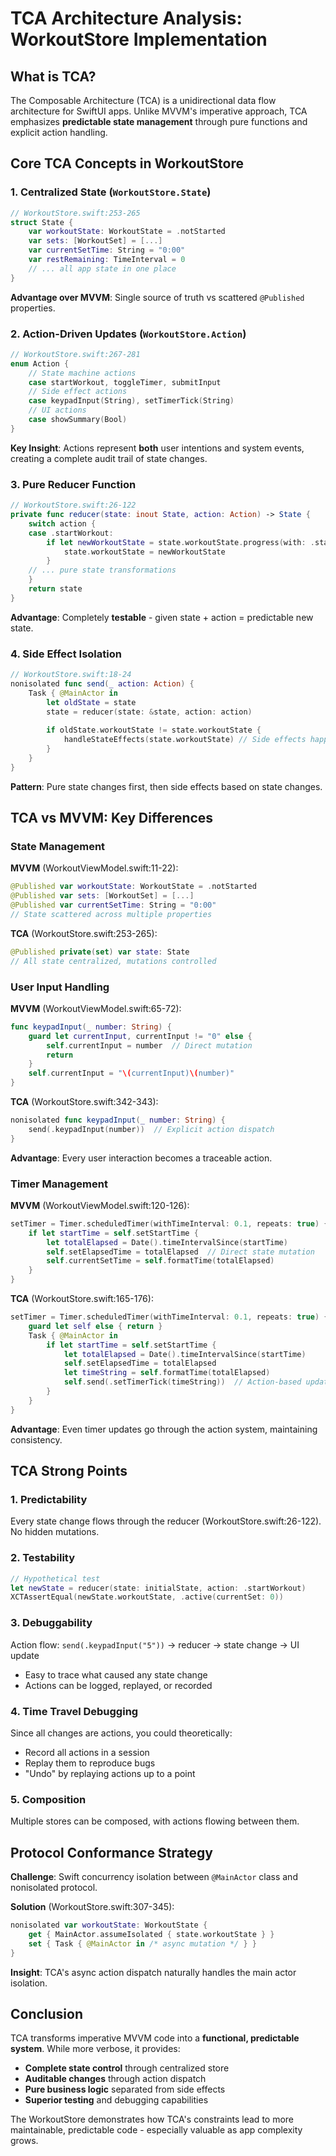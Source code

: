 # TCA Architecture Analysis: WorkoutStore Implementation

## What is TCA?

The Composable Architecture (TCA) is a unidirectional data flow architecture for SwiftUI apps. Unlike MVVM's imperative approach, TCA emphasizes **predictable state management** through pure functions and explicit action handling.

## Core TCA Concepts in WorkoutStore

### 1. Centralized State (`WorkoutStore.State`)

```swift
// WorkoutStore.swift:253-265
struct State {
    var workoutState: WorkoutState = .notStarted
    var sets: [WorkoutSet] = [...]
    var currentSetTime: String = "0:00"
    var restRemaining: TimeInterval = 0
    // ... all app state in one place
}
```

**Advantage over MVVM**: Single source of truth vs scattered `@Published` properties.

### 2. Action-Driven Updates (`WorkoutStore.Action`)

```swift
// WorkoutStore.swift:267-281
enum Action {
    // State machine actions
    case startWorkout, toggleTimer, submitInput
    // Side effect actions  
    case keypadInput(String), setTimerTick(String)
    // UI actions
    case showSummary(Bool)
}
```

**Key Insight**: Actions represent **both** user intentions and system events, creating a complete audit trail of state changes.

### 3. Pure Reducer Function

```swift
// WorkoutStore.swift:26-122
private func reducer(state: inout State, action: Action) -> State {
    switch action {
    case .startWorkout:
        if let newWorkoutState = state.workoutState.progress(with: .startWorkout) {
            state.workoutState = newWorkoutState
        }
    // ... pure state transformations
    }
    return state
}
```

**Advantage**: Completely **testable** - given state + action = predictable new state.

### 4. Side Effect Isolation

```swift
// WorkoutStore.swift:18-24
nonisolated func send(_ action: Action) {
    Task { @MainActor in
        let oldState = state
        state = reducer(state: &state, action: action)
        
        if oldState.workoutState != state.workoutState {
            handleStateEffects(state.workoutState) // Side effects happen here
        }
    }
}
```

**Pattern**: Pure state changes first, then side effects based on state changes.

## TCA vs MVVM: Key Differences

### State Management

**MVVM** (WorkoutViewModel.swift:11-22):
```swift
@Published var workoutState: WorkoutState = .notStarted
@Published var sets: [WorkoutSet] = [...]  
@Published var currentSetTime: String = "0:00"
// State scattered across multiple properties
```

**TCA** (WorkoutStore.swift:253-265):
```swift
@Published private(set) var state: State
// All state centralized, mutations controlled
```

### User Input Handling

**MVVM** (WorkoutViewModel.swift:65-72):
```swift
func keypadInput(_ number: String) {
    guard let currentInput, currentInput != "0" else {
        self.currentInput = number  // Direct mutation
        return
    }
    self.currentInput = "\(currentInput)\(number)"
}
```

**TCA** (WorkoutStore.swift:342-343):
```swift
nonisolated func keypadInput(_ number: String) { 
    send(.keypadInput(number))  // Explicit action dispatch
}
```

**Advantage**: Every user interaction becomes a traceable action.

### Timer Management

**MVVM** (WorkoutViewModel.swift:120-126):
```swift
setTimer = Timer.scheduledTimer(withTimeInterval: 0.1, repeats: true) { _ in
    if let startTime = self.setStartTime {
        let totalElapsed = Date().timeIntervalSince(startTime)
        self.setElapsedTime = totalElapsed  // Direct state mutation
        self.currentSetTime = self.formatTime(totalElapsed)
    }
}
```

**TCA** (WorkoutStore.swift:165-176):
```swift
setTimer = Timer.scheduledTimer(withTimeInterval: 0.1, repeats: true) { [weak self] _ in
    guard let self else { return }
    Task { @MainActor in
        if let startTime = self.setStartTime {
            let totalElapsed = Date().timeIntervalSince(startTime)
            self.setElapsedTime = totalElapsed
            let timeString = self.formatTime(totalElapsed)
            self.send(.setTimerTick(timeString))  // Action-based update
        }
    }
}
```

**Advantage**: Even timer updates go through the action system, maintaining consistency.

## TCA Strong Points

### 1. **Predictability**
Every state change flows through the reducer (WorkoutStore.swift:26-122). No hidden mutations.

### 2. **Testability** 
```swift
// Hypothetical test
let newState = reducer(state: initialState, action: .startWorkout)
XCTAssertEqual(newState.workoutState, .active(currentSet: 0))
```

### 3. **Debuggability**
Action flow: `send(.keypadInput("5"))` → reducer → state change → UI update
- Easy to trace what caused any state change
- Actions can be logged, replayed, or recorded

### 4. **Time Travel Debugging**
Since all changes are actions, you could theoretically:
- Record all actions in a session  
- Replay them to reproduce bugs
- "Undo" by replaying actions up to a point

### 5. **Composition**
Multiple stores can be composed, with actions flowing between them.

## Protocol Conformance Strategy

**Challenge**: Swift concurrency isolation between `@MainActor` class and nonisolated protocol.

**Solution** (WorkoutStore.swift:307-345):
```swift
nonisolated var workoutState: WorkoutState {
    get { MainActor.assumeIsolated { state.workoutState } }
    set { Task { @MainActor in /* async mutation */ } }
}
```

**Insight**: TCA's async action dispatch naturally handles the main actor isolation.

## Conclusion

TCA transforms imperative MVVM code into a **functional, predictable system**. While more verbose, it provides:

- **Complete state control** through centralized store
- **Auditable changes** through action dispatch  
- **Pure business logic** separated from side effects
- **Superior testing** and debugging capabilities

The WorkoutStore demonstrates how TCA's constraints lead to more maintainable, predictable code - especially valuable as app complexity grows.